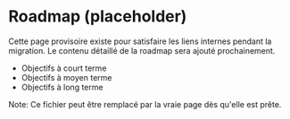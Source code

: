 # Roadmap (placeholder)

Cette page provisoire existe pour satisfaire les liens internes pendant la migration. Le contenu détaillé de la roadmap sera ajouté prochainement.

- Objectifs à court terme
- Objectifs à moyen terme
- Objectifs à long terme

Note: Ce fichier peut être remplacé par la vraie page dès qu'elle est prête.
